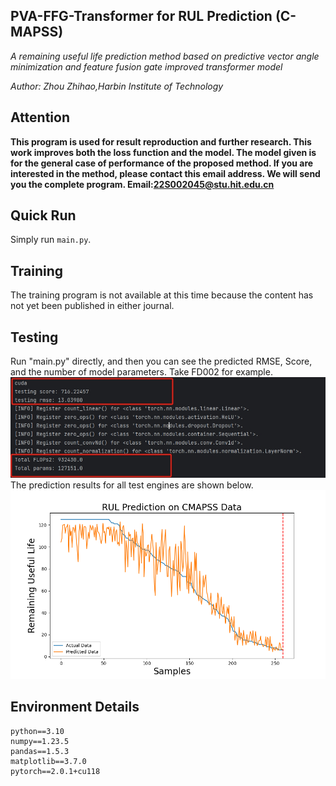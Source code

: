 ## PVA-FFG-Transformer for RUL Prediction (C-MAPSS)
_A remaining useful life prediction method based on predictive vector angle minimization and feature fusion gate improved transformer model_

_Author: Zhou Zhihao,Harbin Institute of Technology_

## Attention
**This program is used for result reproduction and further research.
This work improves both the loss function and the model. The model given is for the general case of performance of the proposed method. 
If you are interested in the method, please contact this email address. We will send you the complete program. 
Email:22S002045@stu.hit.edu.cn**

## Quick Run
Simply run `main.py`. 

## Training
The training program is not available at this time because the content has not yet been published in either journal.

## Testing
Run "main.py" directly, and then you can see the predicted RMSE, Score, and the number of model parameters.
Take FD002 for example.
![FD002_index.png](https://github.com/ZHOUZzhihao/PVA-FFG-Transformer-for-RUL-Prediction/blob/main/FD002_index.png)
The prediction results for all test engines are shown below.
![FD002_results.png](https://github.com/ZHOUZzhihao/PVA-FFG-Transformer-for-RUL-Prediction/blob/main/FD002_results.png)

## Environment Details
```
python==3.10
numpy==1.23.5
pandas==1.5.3
matplotlib==3.7.0
pytorch==2.0.1+cu118
```
